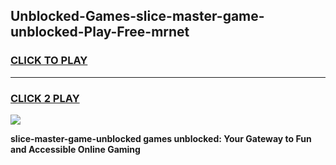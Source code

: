 
## Unblocked-Games-slice-master-game-unblocked-Play-Free-mrnet
<h3>
<a href="https://premium76.site?title=slice-master-game-unblocked&ref=23A">CLICK TO PLAY</a></h3>
<hr>

<h3>
<a href="https://premium76.site?title=slice-master-game-unblocked&ref=23A">CLICK 2 PLAY</a>
  
</h3>

<a href="https://premium76.site?title=slice-master-game-unblocked&ref=23A"><img src="https://clearcache.store/games.png"></a>


**slice-master-game-unblocked games unblocked: Your Gateway to Fun and Accessible Online Gaming**
